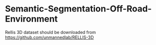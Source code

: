 # Semantic-Segmentation-Off-Road-Environment
Rellis 3D dataset should be downloaded from https://github.com/unmannedlab/RELLIS-3D

